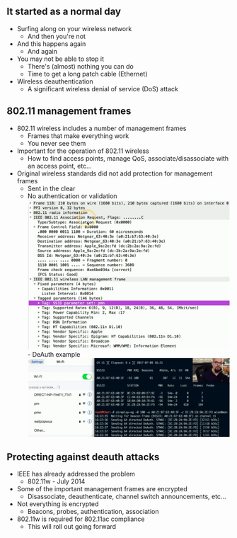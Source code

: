 ## It started as a normal day
- Surfing along on your wireless network
	- And then you're not
- And this happens again
	- And again
- You may not be able to stop it
	- There's (almost) nothing you can do
	- Time to get a long patch cable (Ethernet)
- Wireless deauthentication
	- A significant wireless denial of service (DoS) attack

## 802.11 management frames
- 802.11 wireless includes a number of management frames
	- Frames that make everything work
	- You never see them
- Important for the operation of 802.11 wireless
	- How to find access points, manage QoS, associate/disassociate with an access point, etc...
- Original wireless standards did not add protection for management frames
	- Sent in the clear
	- No authentication or validation
![](Images/Pasted%20image%2020231202173742.png)- DeAuth example
![](Images/Pasted%20image%2020231202173944.png)
## Protecting against deauth attacks
- IEEE has already addressed the problem
	- 802.11w - July 2014
- Some of the important management frames are encrypted
	- Disassociate, deauthenticate, channel switch announcements, etc...
- Not everything is encrypted
	- Beacons, probes, authentication, association
- 802.11w is required for 802.11ac compliance
	- This will roll out going forward

